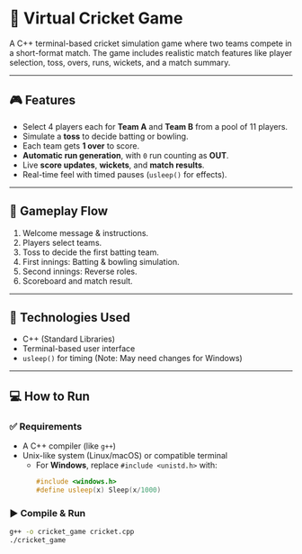 # 🏏 Virtual Cricket Game

A C++ terminal-based cricket simulation game where two teams compete in a short-format match. The game includes realistic match features like player selection, toss, overs, runs, wickets, and a match summary.

---

## 🎮 Features

- Select 4 players each for **Team A** and **Team B** from a pool of 11 players.
- Simulate a **toss** to decide batting or bowling.
- Each team gets **1 over** to score.
- **Automatic run generation**, with `0` run counting as **OUT**.
- Live **score updates**, **wickets**, and **match results**.
- Real-time feel with timed pauses (`usleep()` for effects).

---

## 🧠 Gameplay Flow

1. Welcome message & instructions.
2. Players select teams.
3. Toss to decide the first batting team.
4. First innings: Batting & bowling simulation.
5. Second innings: Reverse roles.
6. Scoreboard and match result.

---

## 🧱 Technologies Used

- C++ (Standard Libraries)
- Terminal-based user interface
- `usleep()` for timing (Note: May need changes for Windows)

---

## 💻 How to Run

### ✅ Requirements

- A C++ compiler (like `g++`)
- Unix-like system (Linux/macOS) or compatible terminal
  - For **Windows**, replace `#include <unistd.h>` with:
    ```cpp
    #include <windows.h>
    #define usleep(x) Sleep(x/1000)
    ```

### ▶️ Compile & Run

```bash
g++ -o cricket_game cricket.cpp
./cricket_game
